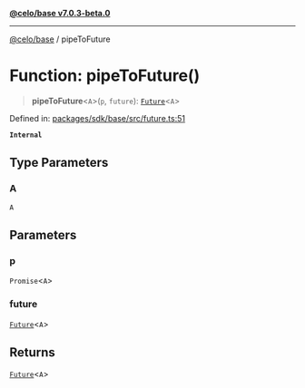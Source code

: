 [**@celo/base v7.0.3-beta.0**](../README.md)

***

[@celo/base](../README.md) / pipeToFuture

# Function: pipeToFuture()

> **pipeToFuture**\<`A`\>(`p`, `future`): [`Future`](../classes/Future.md)\<`A`\>

Defined in: [packages/sdk/base/src/future.ts:51](https://github.com/celo-org/developer-tooling/blob/master/packages/sdk/base/src/future.ts#L51)

**`Internal`**

## Type Parameters

### A

`A`

## Parameters

### p

`Promise`\<`A`\>

### future

[`Future`](../classes/Future.md)\<`A`\>

## Returns

[`Future`](../classes/Future.md)\<`A`\>
